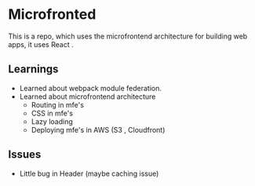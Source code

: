 # Microfronted

This is a repo, which uses the microfrontend architecture for building web apps, it uses React .
## Learnings
- Learned about webpack module federation.
- Learned about microfrontend architecture 
  * Routing in mfe's
  * CSS in mfe's
  * Lazy loading
  * Deploying mfe's in AWS (S3 , Cloudfront)
## Issues
- Little bug in Header (maybe caching issue)
 
